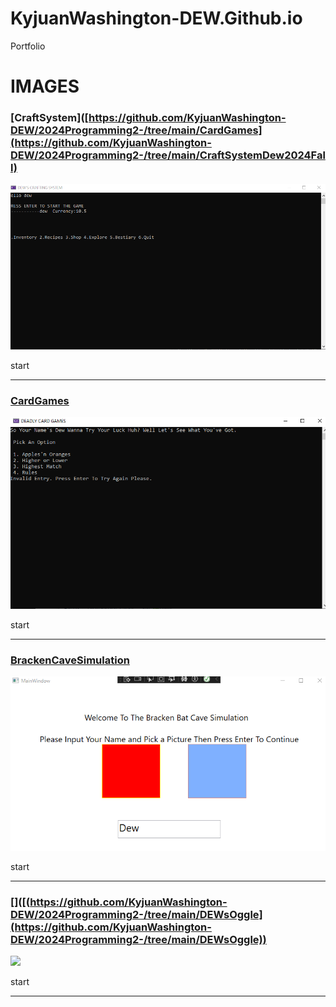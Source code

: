 # KyjuanWashington-DEW.Github.io
Portfolio

# IMAGES

### [CraftSystem]([https://github.com/KyjuanWashington-DEW/2024Programming2-/tree/main/CardGames](https://github.com/KyjuanWashington-DEW/2024Programming2-/tree/main/CraftSystemDew2024Fall)

![](https://raw.githubusercontent.com/KyjuanWashington-DEW/KyjuanWashington-DEW.Github.io/refs/heads/main/CraftingSystem.png)

start


-----------------------------------------------------------------------------------------


### [CardGames](https://github.com/KyjuanWashington-DEW/2024Programming2-/tree/main/CardGames)

![](https://raw.githubusercontent.com/KyjuanWashington-DEW/KyjuanWashington-DEW.Github.io/refs/heads/main/CardgamePic.png)

start


-----------------------------------------------------------------------------------------


### [BrackenCaveSimulation](https://github.com/KyjuanWashington-DEW/2024Programming2-/tree/main/DEWsBatsOfBrackenCaveSimulation)

![](https://raw.githubusercontent.com/KyjuanWashington-DEW/KyjuanWashington-DEW.Github.io/refs/heads/main/BrackenCave.png)

start


-----------------------------------------------------------------------------------------


### []([(https://github.com/KyjuanWashington-DEW/2024Programming2-/tree/main/DEWsOggle](https://github.com/KyjuanWashington-DEW/2024Programming2-/tree/main/DEWsOggle))

![]([https://raw.githubusercontent.com/KyjuanWashington-DEW/KyjuanWashington-DEW.Github.io/refs/heads/main/BrackenCave.png](https://raw.githubusercontent.com/KyjuanWashington-DEW/KyjuanWashington-DEW.Github.io/refs/heads/main/OggleConsole.png))

start


-----------------------------------------------------------------------------------------

